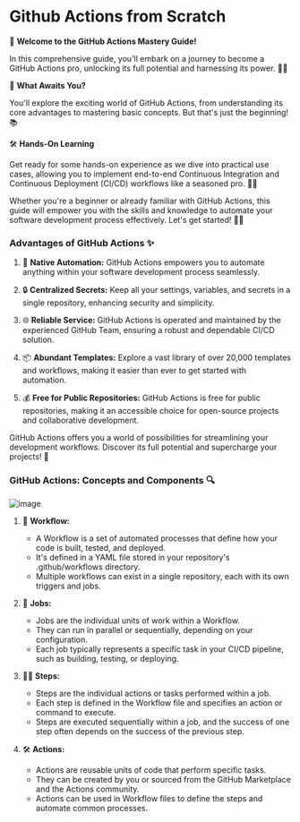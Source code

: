 # Github Actions from Scratch

🚀 **Welcome to the GitHub Actions Mastery Guide!**

In this comprehensive guide, you'll embark on a journey to become a GitHub Actions pro, unlocking its full potential and harnessing its power. 🤖✨

🧐 **What Awaits You?**

You'll explore the exciting world of GitHub Actions, from understanding its core advantages to mastering basic concepts. But that's just the beginning! 📚

🛠️ **Hands-On Learning**

Get ready for some hands-on experience as we dive into practical use cases, allowing you to implement end-to-end Continuous Integration and Continuous Deployment (CI/CD) workflows like a seasoned pro. 💼🌐

Whether you're a beginner or already familiar with GitHub Actions, this guide will empower you with the skills and knowledge to automate your software development process effectively. Let's get started! 🙌🚀

### Advantages of GitHub Actions ✨

1. 🤖 **Native Automation:** GitHub Actions empowers you to automate anything within your software development process seamlessly.

2. 🔒 **Centralized Secrets:** Keep all your settings, variables, and secrets in a single repository, enhancing security and simplicity.

3. 🌐 **Reliable Service:** GitHub Actions is operated and maintained by the experienced GitHub Team, ensuring a robust and dependable CI/CD solution.

4. 📦 **Abundant Templates:** Explore a vast library of over 20,000 templates and workflows, making it easier than ever to get started with automation.
5. 💰 **Free for Public Repositories:** GitHub Actions is free for public repositories, making it an accessible choice for open-source projects and collaborative development.

GitHub Actions offers you a world of possibilities for streamlining your development workflows. Discover its full potential and supercharge your projects! 🚀


### GitHub Actions: Concepts and Components 🔍 

![image](https://github.com/endybits/github-actions-from-scratch/assets/22806426/e3eff01a-19ab-4478-b207-fac50f02816f)


1. 🌟 **Workflow:**
    -  A Workflow is a set of automated processes that define how your code is built, tested, and deployed.
    -  It's defined in a YAML file stored in your repository's .github/workflows directory.
    -  Multiple workflows can exist in a single repository, each with its own triggers and jobs.

2. 👥 **Jobs:**
    - Jobs are the individual units of work within a Workflow.
    - They can run in parallel or sequentially, depending on your configuration.
    - Each job typically represents a specific task in your CI/CD pipeline, such as building, testing, or deploying.

3. 🚶‍♂️ **Steps:**
    - Steps are the individual actions or tasks performed within a job.
    - Each step is defined in the Workflow file and specifies an action or command to execute.
    -  Steps are executed sequentially within a job, and the success of one step often depends on the success of the previous step.

4. 🛠️ **Actions:**
    - Actions are reusable units of code that perform specific tasks.
    - They can be created by you or sourced from the GitHub Marketplace and the Actions community.
    - Actions can be used in Workflow files to define the steps and automate common processes.

  
